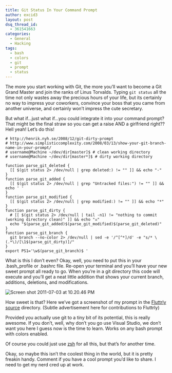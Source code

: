 ```yaml
---
title: Git Status In Your Command Prompt
author: excid3
layout: post
dsq_thread_id:
  - 361541663
categories:
  - General
  - Hacking
tags:
  - bash
  - colors
  - git
  - prompt
  - status
---
```

The more you start working with Git, the more you’ll want to become a Git Grand Master and join the ranks of Linus Torvalds. Typing `git status` all the time not only wastes away the precious hours of your life, but its certainly no way to impress your coworkers, convince your boss that you came from another universe, and certainly won’t impress the cute secretary.

But what if…just what if…you could integrate it into your command prompt? That might be the final straw so you can get a raise AND a girlfriend right?? Hell yeah! Let’s do this!


    # http://henrik.nyh.se/2008/12/git-dirty-prompt
    # http://www.simplisticcomplexity.com/2008/03/13/show-your-git-branch-name-in-your-prompt/
    # username@Machine ~/dev/dir[master]$ # clean working directory
    # username@Machine ~/dev/dir[master*]$ # dirty working directory

    function parse_git_deleted {
      [[ $(git status 2> /dev/null | grep deleted:) != "" ]] && echo "-"
    }
    function parse_git_added {
      [[ $(git status 2> /dev/null | grep "Untracked files:") != "" ]] && echo ' '
    }
    function parse_git_modified {
      [[ $(git status 2> /dev/null | grep modified:) != "" ]] && echo "*"
    }
    function parse_git_dirty {
      # [[ $(git status 2> /dev/null | tail -n1) != "nothing to commit (working directory clean)" ]] && echo "☠"
      echo "$(parse_git_added)$(parse_git_modified)$(parse_git_deleted)"
    }
    function parse_git_branch {
      git branch --no-color 2> /dev/null | sed -e '/^[^*]/d' -e "s/* \(.*\)/[\1$(parse_git_dirty)]/"
    }
    export PS1='\w$(parse_git_branch)$ '

What is this I don’t even? Okay, well, you need to put this in your .bash_profile or .bashrc file. Re-open your terminal and you’ll have your new sweet prompt all ready to go. When you’re in a git directory this code will execute and you’ll get a neat little addition that shows your current branch, additions, deletions, and modifications.

![][1]

How sweet is that? Here we’ve got a screenshot of my prompt in the [Fluttrly][2] [source][3] directory. (Subtle advertisement here for contributions to Fluttrly)

Provided you actually use git to a tiny bit of its potential, this is really awesome. If you don’t, well, why don’t you go use Visual Studio, we don’t want you here I guess now is the time to learn. Works on any bash prompt with colors enabled.

Of course you could just use [zsh][4] for all this, but that’s for another time.

Okay, so maybe this isn’t the coolest thing in the world, but it is pretty freakin handy. Comment if you have a cool prompt you’d like to share. I need to get my nerd cred up at work.

   [1]: http://excid3.com/blog/wp-content/uploads/2011/07/Screen-shot-2011-07-03-at-10.20.46-PM.png (Screen shot 2011-07-03 at 10.20.46 PM)
   [2]: http://fluttrly.com
   [3]: http://github.com/excid3/fluttrly
   [4]: http://zsh.sourceforge.net/
